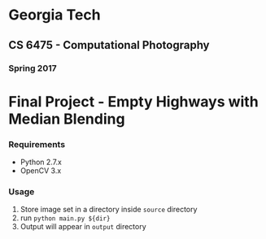 # Georgia Tech
## CS 6475 - Computational Photography
### Spring 2017
# Final Project - Empty Highways with Median Blending

### Requirements
- Python 2.7.x
- OpenCV 3.x

### Usage
1. Store image set in a directory inside `source` directory
2. run `python main.py ${dir}`
3. Output will appear in `output` directory


